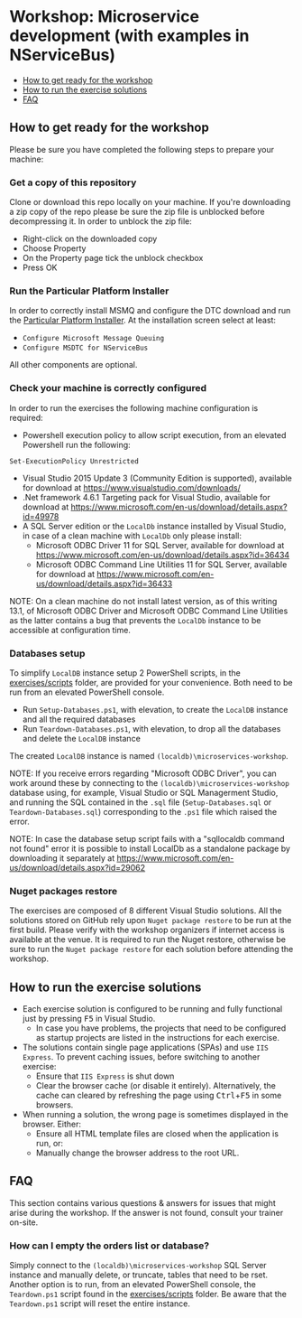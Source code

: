 # Workshop: Microservice development (with examples in NServiceBus)

- [How to get ready for the workshop](#how-to-get-ready-for-the-workshop)
- [How to run the exercise solutions](#how-to-run-the-exercise-solutions)
- [FAQ](#faq)

## How to get ready for the workshop

Please be sure you have completed the following steps to prepare your machine:

### Get a copy of this repository

Clone or download this repo locally on your machine. If you're downloading a zip copy of the repo please be sure the zip file is unblocked before decompressing it. In order to unblock the zip file:
* Right-click on the downloaded copy
* Choose Property
* On the Property page tick the unblock checkbox
* Press OK

### Run the Particular Platform Installer

In order to correctly install MSMQ and configure the DTC download and run the [Particular Platform Installer](https://particular.net/start-platform-download). At the installation screen select at least:

* `Configure Microsoft Message Queuing`
* `Configure MSDTC for NServiceBus`

All other components are optional.

### Check your machine is correctly configured

In order to run the exercises the following machine configuration is required:

* Powershell execution policy to allow script execution, from an elevated Powershell run the following:
```
Set-ExecutionPolicy Unrestricted
```
* Visual Studio 2015 Update 3 (Community Edition is supported), available for download at https://www.visualstudio.com/downloads/
* .Net framework 4.6.1 Targeting pack for Visual Studio, available for download at https://www.microsoft.com/en-us/download/details.aspx?id=49978
* A SQL Server edition or the `LocalDb` instance installed by Visual Studio, in case of a clean machine with `LocalDb` only please install:
   * Microsoft ODBC Driver 11 for SQL Server, available for download at https://www.microsoft.com/en-us/download/details.aspx?id=36434
   * Microsoft ODBC Command Line Utilities 11 for SQL Server, available for download at https://www.microsoft.com/en-us/download/details.aspx?id=36433

NOTE: On a clean machine do not install latest version, as of this writing 13.1, of Microsoft ODBC Driver and Microsoft ODBC Command Line Utilities as the latter contains a bug that prevents the `LocalDb` instance to be accessible at configuration time.

### Databases setup

To simplify `LocalDB` instance setup 2 PowerShell scripts, in the [exercises/scripts](exercises/scripts) folder, are provided for your convenience. Both need to be run from an elevated PowerShell console.

* Run `Setup-Databases.ps1`, with elevation, to create the `LocalDB` instance and all the required databases
* Run `Teardown-Databases.ps1`, with elevation, to drop all the databases and delete the `LocalDB` instance

The created `LocalDB` instance is named `(localdb)\microservices-workshop`.

NOTE: If you receive errors regarding "Microsoft ODBC Driver", you can work around these by connecting to the `(localdb)\microservices-workshop` database using, for example, Visual Studio or SQL Managerment Studio, and running the SQL contained in the `.sql` file (`Setup-Databases.sql` or `Teardown-Databases.sql`) corresponding to the `.ps1` file which raised the error.

NOTE: In case the database setup script fails with a "sqllocaldb command not found" error it is possible to install LocalDb as a standalone package by downloading it separately at https://www.microsoft.com/en-us/download/details.aspx?id=29062

### Nuget packages restore

The exercises are composed of 8 different Visual Studio solutions. All the solutions stored on GitHub rely upon `Nuget package restore` to be run at the first build. Please verify with the workshop organizers if internet access is available at the venue. It is required to run the Nuget restore, otherwise be sure to run the `Nuget package restore` for each solution before attending the workshop.

## How to run the exercise solutions

- Each exercise solution is configured to be running and fully functional just by pressing <kbd>F5</kbd> in Visual Studio.
  - In case you have problems, the projects that need to be configured as startup projects are listed in the instructions for each exercise.
- The solutions contain single page applications (SPAs) and use `IIS Express`. To prevent caching issues, before switching to another exercise:
  - Ensure that `IIS Express` is shut down
  - Clear the browser cache (or disable it entirely). Alternatively, the cache can cleared by refreshing the page using <kbd>Ctrl</kbd>+<kbd>F5</kbd> in some browsers.
- When running a solution, the wrong page is sometimes displayed in the browser. Either:
  - Ensure all HTML template files are closed when the application is run, or:
  - Manually change the browser address to the root URL.

## FAQ

This section contains various questions & answers for issues that might arise during the workshop. If the answer is not found, consult your trainer on-site.

### How can I empty the orders list or database?

Simply connect to the `(localdb)\microservices-workshop` SQL Server instance and manually delete, or truncate, tables that need to be rset. Another option is to run, from an elevated PowerShell console, the `Teardown.ps1` script found in the [exercises/scripts](exercises/scripts) folder. Be aware that the `Teardown.ps1` script will reset the entire instance.
